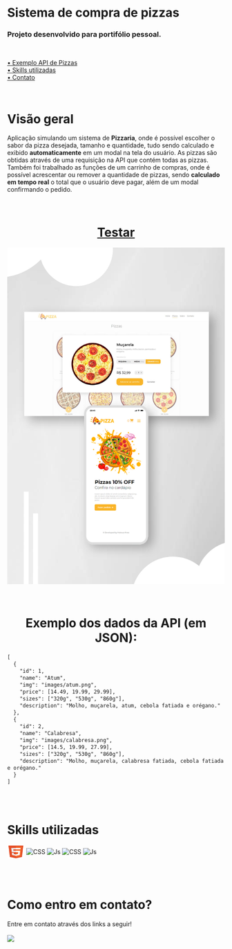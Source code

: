 <div>
<h1>Sistema de compra de pizzas</h1>
</div>

<h3>
  Projeto desenvolvido para portifólio pessoal.
</h3>
<br>

<p>
 <a href="#api">• Exemplo API de Pizzas</a> 
 <br>
 <!-- <a href="#visao">• Visão geral</a> <br> -->
 <a href="#leng">• Skills utilizadas</a>
 <br>
 <a href="#contato">• Contato</a>
</p>
<br>

<div id="visao">
<h1>Visão geral</h1>
Aplicação simulando um sistema de <strong>Pizzaria</strong>, onde é possível escolher o sabor da pizza desejada, tamanho e quantidade, tudo sendo calculado e exibido <strong>automaticamente</strong> em um modal na tela do usuário. As pizzas são obtidas através de uma requisição na API que contém todas as pizzas. Também foi trabalhado as funções de um carrinho de compras, onde é possível acrescentar ou remover a quantidade de pizzas, sendo <strong>calculado em tempo real</strong> o total que o usuário deve pagar, além de um modal confirmando o pedido.
</div>
<br>
<br>

<h1 align="center">
<!-- <h1> -->
<a href="#" target="_blank">Testar</a> 
</h1>

<p align = "center">
  <img src ="images/img_readme.jpg" alt = "mockup"/>
</p>
<br>

<h1 align="center" id="api"> Exemplo dos dados da API (em JSON):</h1>

```
[
  {
    "id": 1,
    "name": "Atum",
    "img": "images/atum.png",
    "price": [14.49, 19.99, 29.99],
    "sizes": ["320g", "530g", "860g"],
    "description": "Molho, muçarela, atum, cebola fatiada e orégano."
  },
  {
    "id": 2,
    "name": "Calabresa",
    "img": "images/calabresa.png",
    "price": [14.5, 19.99, 27.99],
    "sizes": ["320g", "530g", "860g"],
    "description": "Molho, muçarela, calabresa fatiada, cebola fatiada e orégano."
  }
]

```
<br>
<br>

<div id="leng">
<h1>Skills utilizadas</h1>

 <img align="center" alt="HTML" height="30" width="40" src="https://raw.githubusercontent.com/devicons/devicon/master/icons/html5/html5-original.svg">
  <img align="center" alt="CSS" height="30" width="40" src="https://cdn.jsdelivr.net/gh/devicons/devicon/icons/css3/css3-original.svg">
  <img align="center" alt="Js" height="30" width="40" src="https://cdn.jsdelivr.net/gh/devicons/devicon/icons/javascript/javascript-original.svg">
      <img align="center" alt="CSS" height="30" width="40" src="https://cdn.jsdelivr.net/gh/devicons/devicon/icons/sass/sass-original.svg">
  <img align="center" alt="Js" height="30" width="40" src="https://cdn.jsdelivr.net/gh/devicons/devicon/icons/photoshop/photoshop-plain.svg">

</div>
<br>
<br>
<br>

<div id="contato">
<h1>Como entro em contato?</h1>

Entre em contato através dos links a seguir!
<br>
<br>
<a href="https://github.com/pabloedusilva" target="_blank"><img src="https://img.shields.io/badge/GitHub-100000?style=for-the-badge&logo=github&logoColor=white" target="_blank"></a>

</div>
<br>
<br>
<br>

